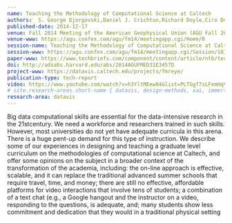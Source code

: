 ```yaml
---
name: Teaching the Methodology of Computational Science at Caltech
authors:  S. George Djorgovski,Daniel J. Crichton,Richard Doyle,Ciro Donalek,Ashish Mahabal,Matthew J. Graham,Amy J. Braverman,Scott Davidoff,Chris A. Mattmann,David R. Thompson,Thomas Fuchs
published-date: 2014-12-17
venue: Fall 2014 Meeting of the American Geophysical Union (AGU Fall 2014)
venue-www: https://agu.confex.com/agu/fm14/meetingapp.cgi/Home/0
session-name: Teaching the Methodology of Computational Science at Caltech (Invited)
session-www: https://agu.confex.com/agu/fm14/meetingapp.cgi/Session/1879
paper-www: https://www.techbriefs.com/component/content/article/ntb/tech-briefs/sensors-data-acquisition/21625
doi: http://adsabs.harvard.edu/abs/2014AGUFMED31E3457D
project-www: https://datavis.caltech.edu/projects/fmreye/
publication-type: tech-report
video: https://www.youtube.com/watch?v=h3YltMEew84&list=PLTGgf7sLFemHqVChjoIeW8bcM3U8IhgXm&index=3
# site.research-areas.short-name { datavis, design-methods, xai, immersion, ops }
research-area: datavis
---
```

Big data computational skills are essential for the data-intensive research in the 21stcentury.  We need a workforce and researchers trained in such skills.  However, most universities do not yet have adequate curricula in this arena. There is a huge pent-up demand for this type of instruction. We describe some of our experiences in designing and teaching a graduate level curriculum on the methodologies of computational science at Caltech, and offer some opinions on the subject in a broader context of the transformation of the academia, including: the on-line approach is effective, scalable, and it can replace the traditional advanced summer schools that require travel, time, and money; there are still no effective, affordable platforms for video interactions that involve tens of students; a combination of a text chat (e.g., a Google hangout and the instructor on a video, responding to the questions, is adequate, and; many students show less commitment and dedication that they would in a traditional physical setting